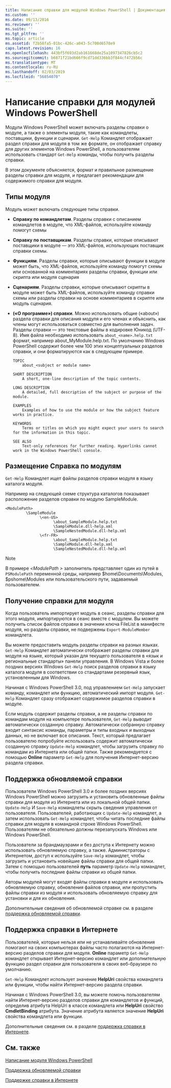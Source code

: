 ```yaml
---
title: Написание справки для модулей Windows PowerShell | Документация Майкрософт
ms.custom: ''
ms.date: 09/13/2016
ms.reviewer: ''
ms.suite: ''
ms.tgt_pltfrm: ''
ms.topic: article
ms.assetid: f2b58fa5-01bc-426c-a043-5c700d6578e9
caps.latest.revision: 16
ms.openlocfilehash: 443bf5f693d2ab161668de25a1097347826cb5c2
ms.sourcegitcommit: b6871f21bd666f9cd71dd336bb3f844cf472b56c
ms.translationtype: MT
ms.contentlocale: ru-RU
ms.lasthandoff: 02/03/2019
ms.locfileid: "56854070"
---
```

# <a name="writing-help-for-windows-powershell-modules"></a>Написание справки для модулей Windows PowerShell

Модули Windows PowerShell может включать разделы справки о модуле, а также о элементы модуля, такие как командлеты, поставщики, функции и сценарии. `Get-Help` Командлет отображает раздел справки для модуля в том же формате, он отображает справку для других элементов Windows PowerShell, а пользователям использовать стандарт `Get-Help` команды, чтобы получить разделы справки.

В этом документе объясняется, формат и правильное размещение разделы справки для модуля, и предлагает рекомендации для содержимого справки для модуля.

## <a name="types-of-module-help"></a>Типы модуля

Модуль может включать следующие типы справки.

- **Справку по командлетам**. Разделы справки с описанием командлетов в модуле, что XML-файлов, используйте команду помогут схемы

- **Справку по поставщикам**. Разделы справки, которые описывают поставщики в модуле — это XML-файлов, использующих поставщик справки схемы.

- **Функциям**. Разделы справки, которые описывают функции в модуле может быть, что XML-файлов, используйте команду помогут схемы или основанной на комментариях разделы справки, функции или скрипта или модуля сценария

- **Сценариям**. Разделы справки, которые описывают скрипты в модуле может быть XML-файлов, используйте команду справки схемы или разделы справки на основе комментариев в скрипте или модуль сценария.

- **(«О программе») справки**. Можно использовать общие («about») раздела справки для описания модуля и его членах и объяснить, как члены могут использоваться совместно для выполнения задач. Разделы справки — это текстовые файлы в кодировке Юникод (UTF-8). Имя файла необходимо использовать `about_<name>.help.txt` формат, например about_MyModule.help.txt. По умолчанию Windows PowerShell содержит более чем 100 этих концептуальных разделов справки, и они форматируются как в следующем примере.

  ```
  TOPIC
      about_<subject or module name>

  SHORT DESCRIPTION
      A short, one-line description of the topic contents.

  LONG DESCRIPTION
      A detailed, full description of the subject or purpose of the module.

  EXAMPLES
      Examples of how to use the module or how the subject feature works in practice.

  KEYWORDS
      Terms or titles on which you might expect your users to search for the information in this topic.

  SEE ALSO
      Text-only references for further reading. Hyperlinks cannot work in the Windows PowerShell console.

  ```

## <a name="placement-of-module-help"></a>Размещение Справка по модулям

`Get-Help` Командлет ищет файлы разделов справки модуля в языку каталога модуля.

Например на следующей схеме структура каталогов показывает расположение разделов справки по модулю SampleModule.

```
<ModulePath>
         \SampleModule
               \<en-US>
                     \about_SampleModule.help.txt
                     \SampleModule.dll-help.xml
                     \SampleNestedModule.dll-help.xml
               \<fr-FR>
                     \about_SampleModule.help.txt
                     \SampleModule.dll-help.xml
                     \SampleNestedModule.dll-help.xml

```

> [!NOTE]
> В примере  *\<ModulePath >* заполнитель представляет один из путей в `PSModulePath` переменной среды, например $home\Documents\Modules, $pshome\Modules или пользовательского пути, задаваемый пользователем.

## <a name="getting-module-help"></a>Получение справки для модуля

Когда пользователь импортирует модуль в сеанс, разделы справки для этого модуля, импортируются в сеанс вместе с модулем. Вы можете получить список файлов справки в значении ключа FileList в манифесте модуля, но разделы справки, не подвержены `Export-ModuleMember` командлета.

Вы можете предоставить модуль разделы справки на разных языках. `Get-Help` Командлет автоматически отображает разделы справки для модуля на языке, который указан для текущего пользователя в «язык и региональные стандарты» панели управления. В Windows Vista и более поздних версиях Windows `Get-Help` поиск разделов справки в языку каталога модуля в соответствии со стандартами резервный язык, установленным для Windows.

Начиная с Windows PowerShell 3.0, под управлением `Get-Help` запускает команду, командлет или функцию, автоматический импорт модуля. `Get-Help` Командлет сразу отображает содержимое разделов справки в модуле.

Если модуль содержит разделы справки, а не разделы справки по командам модуля на компьютере пользователя, `Get-Help` выводит автоматически созданную справку. Автоматически собранную справку входит синтаксис команды, параметры и типы входных и выходных данных, но не включает все описания. Текст, который предлагает пользователю попробуйте использовать содержит автоматически созданную справку `Update-Help` командлет, чтобы загрузить справку по командам из Интернета или общей папки. Также рекомендуется с помощью **Online** параметр `Get-Help` для получения Интернет-версию раздела справки.

## <a name="supporting-updatable-help"></a>Поддержка обновляемой справки

Пользователи Windows PowerShell 3.0 и более поздних версиях Windows PowerShell можно загрузить и установить обновленные файлы справки для модуля из Интернета или из локальной общей папки. `Update-Help` И `Save-Help` командлеты скрыть сведения управления от пользователя. Пользователей, работающих с `Update-Help` командлет, а затем использовать `Get-Help` командлет, чтобы читать последние файлы справки для модуля в командной строке Windows PowerShell. Пользователям не обязательно должны перезапускать Windows или Windows PowerShell.

Пользователи за брандмауэрами и без доступа к Интернету можно использовать обновляемую справку, а также. Администраторы с Интернетом, доступ к используйте `Save-Help` командлет, чтобы загрузить и установить новейшие файлы справки для общей папки. Затем с помощью пользователей **путь** параметр `Update-Help` командлет, чтобы получить последние файлы справки из общей папки.

Авторы модулей могут входят файлы справки в модуле и использовать обновляемую справку, обновления файлов справки, или пропустить файлы справки из модуля и использовать обновляемую справку для установки и для их обновления.

Дополнительные сведения об обновляемой справке см. в разделе [поддержка обновляемой справки](./supporting-updatable-help.md).

## <a name="supporting-online-help"></a>Поддержка справки в Интернете

Пользователей, которые нельзя или не устанавливайте обновления помогают на своих компьютерах файлы часто полагаются на Интернет-версию разделов справки для модуля. **Online** параметр `Get-Help` командлет открывает Интернет-версию командлет или дополнительную функцию раздел справки для пользователя в своих веб-браузере по умолчанию.

`Get-Help` Командлет использует значение **HelpUri** свойства командлета или функции, чтобы найти Интернет-версию раздела справки.

Начиная с Windows PowerShell 3.0, вы можете помочь пользователям найти Интернет-версию разделов справки для командлетов и функций, определив атрибута HelpUri в классе командлета или **HelpUri** свойство **CmdletBinding** атрибута. Значение атрибута является значение **HelpUri** свойства командлета или функции.

Дополнительные сведения см. в разделе [поддержка справки в Интернете](./supporting-online-help.md).

## <a name="see-also"></a>См. также

[Написание модуля Windows PowerShell](./writing-a-windows-powershell-module.md)

[Поддержка обновляемой справки](./supporting-updatable-help.md)

[Поддержке справки в Интернете](./supporting-online-help.md)